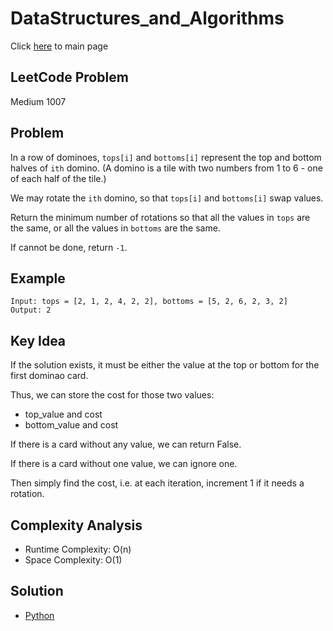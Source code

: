 # DataStructures_and_Algorithms
Click [here](../../README.md) to main page

## LeetCode Problem
Medium 1007

## Problem
In a row of dominoes, `tops[i]` and `bottoms[i]` represent the top and bottom halves of `ith` domino. (A domino is a tile with two numbers from 1 to 6 - one of each half of the tile.)

We may rotate the `ith` domino, so that `tops[i]` and `bottoms[i]` swap values.

Return the minimum number of rotations so that all the values in `tops` are the same, or all the values in `bottoms` are the same.

If cannot be done, return `-1`.

## Example
```
Input: tops = [2, 1, 2, 4, 2, 2], bottoms = [5, 2, 6, 2, 3, 2]
Output: 2
```

## Key Idea
If the solution exists, it must be either the value at the top or bottom for the first dominao card.

Thus, we can store the cost for those two values:
- top_value and cost
- bottom_value and cost

If there is a card without any value, we can return False.

If there is a card without one value, we can ignore one.

Then simply find the cost, i.e. at each iteration, increment 1 if it needs a rotation.

## Complexity Analysis
- Runtime Complexity: O(n)
- Space Complexity: O(1)

## Solution
- [Python](./solution.py)